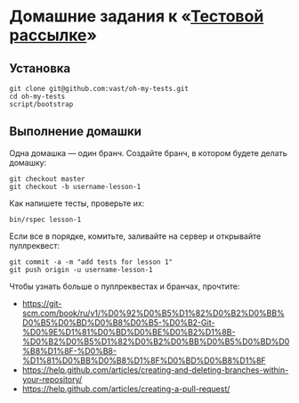 # Домашние задания к «[Тестовой рассылке](http://vasily.polovnyov.ru/tests/)»

## Установка

```shell
git clone git@github.com:vast/oh-my-tests.git
cd oh-my-tests
script/bootstrap
```

## Выполнение домашки

Одна домашка — один бранч. Создайте бранч, в котором будете делать домашку:

```shell
git checkout master
git checkout -b username-lesson-1
```

Как напишете тесты, проверьте их:

```shell
bin/rspec lesson-1
```

Если все в порядке, комитьте, заливайте на сервер и открывайте пуллреквест:

```shell
git commit -a -m "add tests for lesson 1"
git push origin -u username-lesson-1
```

Чтобы узнать больше о пуллреквестах и бранчах, прочтите:

* <https://git-scm.com/book/ru/v1/%D0%92%D0%B5%D1%82%D0%B2%D0%BB%D0%B5%D0%BD%D0%B8%D0%B5-%D0%B2-Git-%D0%9E%D1%81%D0%BD%D0%BE%D0%B2%D1%8B-%D0%B2%D0%B5%D1%82%D0%B2%D0%BB%D0%B5%D0%BD%D0%B8%D1%8F-%D0%B8-%D1%81%D0%BB%D0%B8%D1%8F%D0%BD%D0%B8%D1%8F>
* <https://help.github.com/articles/creating-and-deleting-branches-within-your-repository/>
* <https://help.github.com/articles/creating-a-pull-request/>
